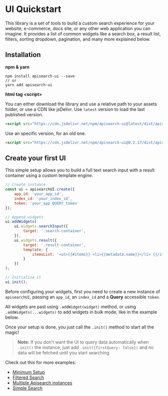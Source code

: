 # UI Quickstart

This library is a set of tools to build a custom search experience for your 
website, e-commerce, docs site, or any other web application you can imagine.
It provides a list of common widgets like a search box, a result list, filters, 
sorting dropdown, pagination, and many more explained below.


## Installation

**npm & yarn**

```shell
npm install apisearch-ui --save
// or
yarn add apisearch-ui
```

**html tag \<script\>**

You can either download the library and use a relative path to 
your assets folder, or use a CDN like jsDelivr. Use `latest` version to load
the last published version.

```html
<script src="https://cdn.jsdelivr.net/npm/apisearch-ui@latest/dist/apisearch-ui.min.js"></script>
```

Use an specific version, for an old one.

```html
<script src="https://cdn.jsdelivr.net/npm/apisearch-ui@0.2.17/dist/apisearch-ui.min.js"></script>
```

## Create your first UI

This simple setup allows you to build a full text search
input with a result container using a custom template 
engine.

```javascript
// Create instance
const ui = apisearchUI.create({
    app_id: 'your_app_id',
    index_id: 'your_index_id',
    token: 'your_app_QUERY_token'
});

// Append widgets
ui.addWidgets(
    ui.widgets.searchInput({
        target: '.search-container',
    }),
    ui.widgets.result({
        target: '.result-container',
        template: {
            itemsList: '<ul>{{#items}} <li>{{metadata.name}}</li> {{/items}}</ul>',
        }
    })
);

// Initialize it
ui.init();
```

Before configuring your widgets, first you need to create
a new instance of `apisearchUI`, passing an `app_id`,
an `index_id` and a **Query** accessible `token`.

All widgets are past using `.addWidget(widget)` method,
or using `.addWidgets(...widgets)` to add widgets in bulk mode,
like in the example below.

Once your setup is done, you just call the `.init()` method to 
start all the magic!

> **Note:** If you don't want the UI to query data automatically 
> when `.init()` the instance, just add `.init({firstQuery: false})`
> and no data will be fetched until you start searching.

Check out this for more examples: 

- [Minimum Setup](https://apisearch-io.github.io/search-ui/examples/minimum-setup.html)
- [Filtered Search](https://apisearch-io.github.io/search-ui/examples/filtered-search.html)
- [Multiple Apisearch instances](https://apisearch-io.github.io/search-ui/examples/multiple-apisearch-instances.html)
- [Simple Search](https://apisearch-io.github.io/search-ui/examples/simple-search.html)
